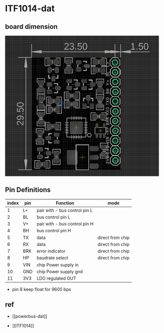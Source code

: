 
# ITF1014-dat

## board dimension 

![](2024-08-28-14-00-33.png)


## Pin Definitions 

| index | pin | Function                      | mode             |
| ----- | --- | ----------------------------- | ---------------- |
| 1     | L+  | pair with - bus control pin L |                  |
| 2     | BL  | bus control pin L             |                  |
| 3     | V+  | pair with - bus control pin H |                  |
| 4     | BH  | bus control pin H             |                  |
| 5     | TX  | data                          | direct from chip |
| 6     | RX  | data                          | direct from chip |
| 7     | BRK | error indicator               | direct from chip |
| 8     | HP  | baudrate select               | direct from chip |
| 9     | VIN | chip Power supply in          |                  |
| 10    | GND | chip Power supply gnd         |                  |
| 11    | 3V3 | LDO regulated OUT             |                  |

- pin 8 keep float for 9600 bps


## ref 

- [[powerbus-dat]]


- [[ITF1014]]